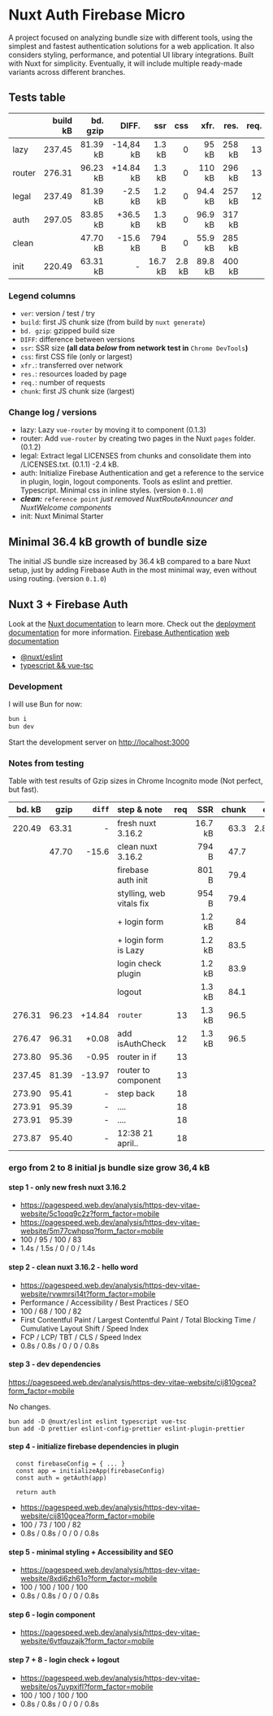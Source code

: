 # Nuxt Auth Firebase Micro

A project focused on analyzing bundle size with different tools, using the simplest and fastest authentication solutions for a web application. It also considers styling, performance, and potential UI library integrations. Built with Nuxt for simplicity. Eventually, it will include multiple ready-made variants across different branches.

## Tests table

|        | build kB | bd. gzip |     DIFF. |     ssr |    css |    xfr. |   res. | req. |   chunk |
| :----- | -------: | -------: | --------: | ------: | -----: | ------: | -----: | ---: | ------: |
| lazy   |   237.45 | 81.39 kB | -14,84 kB |  1.3 kB |      0 |   95 kB | 258 kB |   13 | 81.6 kB |
| router |   276.31 | 96.23 kB | +14.84 kB |  1.3 kB |      0 |  110 kB | 296 kB |   13 | 96.5 kB |
| legal  |   237.49 | 81.39 kB |   -2.5 kB |  1.2 kB |      0 | 94.4 kB | 257 kB |   12 | 81.6 kB |
| auth   |   297.05 | 83.85 kB |  +36.5 kB |  1.3 kB |      0 | 96.9 kB | 317 kB |      | 84.2 kB |
| clean  |          | 47.70 kB |  -15.6 kB |   794 B |      0 | 55.9 kB | 285 kB |      | 47.7 kB |
| init   |   220.49 | 63.31 kB |         - | 16.7 kB | 2.8 kB | 89.8 kB | 400 kB |      | 63.3 kB |

### Legend columns

- `ver`: version / test / try
- `build`: first JS chunk size (from build by `nuxt generate`)
- `bd. gzip`: gzipped build size
- `DIFF`: difference between versions
- `ssr`: SSR size **(all data _below_ from network test in** `Chrome DevTools`**)**
- `css`: first CSS file (only or largest)
- `xfr.`: transferred over network
- `res.`: resources loaded by page
- `req.`: number of requests
- `chunk`: first JS chunk size (largest)

### Change log / versions

- lazy: Lazy `vue-router` by moving it to component (0.1.3)
- router: Add `vue-router` by creating two pages in the Nuxt `pages` folder. (0.1.2)
- legal: Extract legal LICENSES from chunks and consolidate them into /LICENSES.txt. (0.1.1) -2.4 kB.
- auth: Initialize Firebase Authentication and get a reference to the service in plugin, login, logout components. Tools as eslint and prettier. Typescript. Minimal css in inline styles. (version `0.1.0`)
- **_clean:_** `reference point` _just removed NuxtRouteAnnouncer and NuxtWelcome components_
- init: Nuxt Minimal Starter

## Minimal 36.4 kB growth of bundle size

The initial JS bundle size increased by 36.4 kB compared to a bare Nuxt setup, just by adding Firebase Auth in the most minimal way, even without using routing. (version `0.1.0`)

## Nuxt 3 + Firebase Auth

Look at the [Nuxt documentation](https://nuxt.com/docs/getting-started/introduction) to learn more.
Check out the [deployment documentation](https://nuxt.com/docs/getting-started/deployment) for more information.
[Firebase Authentication](https://firebase.google.com/docs/auth) [web documentation](https://firebase.google.com/docs/auth/web/start)

- [@nuxt/eslint](https://eslint.nuxt.com/packages/module)
- [typescript && vue-tsc](https://nuxt.com/docs/guide/concepts/typescript)

### Development

I will use Bun for now:

```bash
bun i
bun dev
```

Start the development server on [http://localhost:3000](http://localhost:3000)

### Notes from testing

Table with test results of Gzip sizes in Chrome Incognito mode (Not perfect, but fast).

| bd. kB |  gzip | `diff` | step & note              | req |     SSR | chunk |   css | xfr. | res. |
| -----: | ----: | -----: | :----------------------- | --: | ------: | ----: | ----: | ---: | ---: |
| 220.49 | 63.31 |      - | fresh nuxt 3.16.2        |     | 16.7 kB |  63.3 | 2.8kB | 89.8 |  400 |
|        | 47.70 |  -15.6 | clean nuxt 3.16.2        |     |   794 B |  47.7 |     0 | 55.9 |  130 |
|        |       |        | firebase auth init       |     |   801 B |  79.4 |     0 | 87.6 |  285 |
|        |       |        | stylling, web vitals fix |     |   954 B |  79.4 |     0 | 89.4 |  296 |
|        |       |        | + login form             |     |  1.2 kB |    84 |     0 | 94.3 |  315 |
|        |       |        | + login form is Lazy     |     |  1.2 kB |  83.5 |     0 | 94.9 |  315 |
|        |       |        | login check plugin       |     |  1.2 kB |  83.9 |     0 |   96 |  316 |
|        |       |        | logout                   |     |  1.3 kB |  84.1 |     0 | 96.9 |  317 |
| 276.31 | 96.23 | +14.84 | `router`                 |  13 |  1.3 kB |  96.5 |     0 |  110 |  296 |
| 276.47 | 96.31 |  +0.08 | add isAuthCheck          |  12 |  1.3 kB |  96.5 |     0 |  109 |  296 |
| 273.80 | 95.36 |  -0.95 | router in if             |  13 |         |       |       |      |      |
| 237.45 | 81.39 | -13.97 | router to component      |  13 |         |       |       |      |      |
| 273.90 | 95.41 |      - | step back                |  18 |         |       |       |      |      |
| 273.91 | 95.39 |      - | ....                     |  18 |         |       |       |      |      |
| 273.91 | 95.39 |      - | ....                     |  18 |         |       |       |      |      |
| 273.87 | 95.40 |      - | 12:38 21 april..         |  18 |         |       |       |      |      |

### ergo from 2 to 8 initial js bundle size grow 36,4 kB

#### step 1 - only new fresh nuxt 3.16.2

- https://pagespeed.web.dev/analysis/https-dev-vitae-website/5c1oqq9c2z?form_factor=mobile
- https://pagespeed.web.dev/analysis/https-dev-vitae-website/5m77cwhpsq?form_factor=mobile
- 100 / 95 / 100 / 83
- 1.4s / 1.5s / 0 / 0 / 1.4s

#### step 2 - clean nuxt 3.16.2 - hello word

- https://pagespeed.web.dev/analysis/https-dev-vitae-website/rvwmrsi14t?form_factor=mobile
- Performance / Accessibility / Best Practices / SEO
- 100 / 68 / 100 / 82
- First Contentful Paint / Largest Contentful Paint / Total Blocking Time / Cumulative Layout Shift / Speed Index
- FCP / LCP/ TBT / CLS / Speed Index
- 0.8s / 0.8s / 0 / 0 / 0.8s

#### step 3 - dev dependencies

https://pagespeed.web.dev/analysis/https-dev-vitae-website/cij810gcea?form_factor=mobile

No changes.

```
bun add -D @nuxt/eslint eslint typescript vue-tsc
bun add -D prettier eslint-config-prettier eslint-plugin-prettier
```

#### step 4 - initialize firebase dependencies in plugin

```
  const firebaseConfig = { ... }
  const app = initializeApp(firebaseConfig)
  const auth = getAuth(app)

  return auth
```

- https://pagespeed.web.dev/analysis/https-dev-vitae-website/cij810gcea?form_factor=mobile
- 100 / 73 / 100 / 82
- 0.8s / 0.8s / 0 / 0 / 0.8s

#### step 5 - minimal styling + Accessibility and SEO

- https://pagespeed.web.dev/analysis/https-dev-vitae-website/8xdi6zh61o?form_factor=mobile
- 100 / 100 / 100 / 100
- 0.8s / 0.8s / 0 / 0 / 0.8s

#### step 6 - login component

- https://pagespeed.web.dev/analysis/https-dev-vitae-website/6vtfquzajk?form_factor=mobile

#### step 7 + 8 - login check + logout

- https://pagespeed.web.dev/analysis/https-dev-vitae-website/os7uypxifl?form_factor=mobile
- 100 / 100 / 100 / 100
- 0.8s / 0.8s / 0 / 0 / 0.8s

